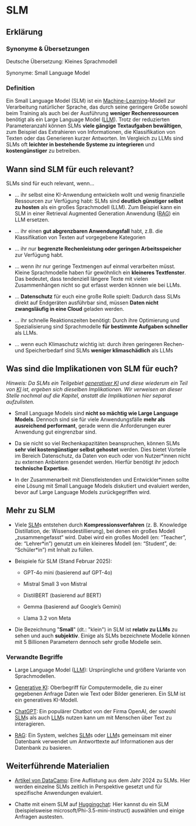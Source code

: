 # SLM
## Erklärung

### Synonyme & Übersetzungen

Deutsche Übersetzung: Kleines Sprachmodell

Synonyme: Small Language Model

### Definition

Ein Small Language Model (SLM) ist ein [Machine-Learning](https://civic-data.de/selbstlernmaterial/#ml)-Modell zur Verarbeitung natürlicher Sprache, das durch seine geringere Größe sowohl beim Training als auch bei der Ausführung **weniger Rechenressourcen** benötigt als ein Large Language Model ([LLM](https://civic-data.de/selbstlernmaterial/#llm)). Trotz der reduzierten Parameteranzahl können SLMs **viele gängige Textaufgaben bewältigen**, zum Beispiel das Extrahieren von Informationen, die Klassifikation von Texten oder das Generieren kurzer Antworten. Im Vergleich zu LLMs sind SLMs oft **leichter in bestehende Systeme zu integrieren** und **kostengünstiger** zu betreiben.

## Wann sind SLM für euch relevant? 

SLMs sind für euch relevant, wenn...

- ... ihr selbst eine KI-Anwendung entwickeln wollt und wenig finanzielle Ressourcen zur Verfügung habt: SLMs sind **deutlich günstiger selbst zu hosten** als ein großes Sprachmodell (LLM). Zum Beispiel kann ein SLM in einer Retrieval Augmented Generation Anwendung ([RAG](https://civic-data.de/selbstlernmaterial/#rag)) ein LLM ersetzen.

- … ihr einen **gut abgrenzbaren Anwendungsfall** habt, z.B. die Klassifikation von Texten auf vorgegebene Kategorien

- ... ihr nur **begrenzte Rechenleistung oder geringen Arbeitsspeicher** zur Verfügung habt.

- … wenn ihr nur geringe Textmengen auf einmal verarbeiten müsst. Kleine Sprachmodelle haben für gewöhnlich ein **kleineres Textfenster**. Das bedeutet, dass tendenziell längere Texte mit vielen Zusammenhängen nicht so gut erfasst werden können wie bei LLMs.

- ... **Datenschutz** für euch eine große Rolle spielt: Dadurch dass SLMs direkt auf Endgeräten ausführbar sind, müssen **Daten nicht zwangsläufig in eine Cloud** geladen werden.

- ... ihr schnelle Reaktionszeiten benötigt: Durch ihre Optimierung und Spezialisierung sind Sprachmodelle **für bestimmte Aufgaben schneller** als LLMs.

- … wenn euch Klimaschutz wichtig ist: durch ihren geringeren Rechen- und Speicherbedarf sind SLMs **weniger klimaschädlich** als LLMs

## Was sind die Implikationen von SLM für euch? 

*Hinweis: Da SLMs ein Teilgebiet [generativer KI](https://civic-data.de/selbstlernmaterial/#generative-ki) und diese wiederum ein Teil von [KI](https://civic-data.de/selbstlernmaterial/#ki) ist, ergeben sich dieselben Implikationen. Wir verweisen an dieser Stelle nochmal auf die Kapitel, anstatt die Implikationen hier separat aufzulisten.*

- Small Language Models sind **nicht so mächtig wie Large Language Models**. Dennoch sind sie für viele Anwendungsfälle **mehr als ausreichend performant**, gerade wenn die Anforderungen eurer Anwendung gut eingrenzbar sind.

- Da sie nicht so viel Rechenkapazitäten beanspruchen, können SLMs **sehr viel kostengünstiger selbst gehostet** werden. Dies bietet Vorteile im Bereich Datenschutz, da Daten von euch oder von Nutzer\*innen nicht zu externen Anbietern gesendet werden. Hierfür benötigt ihr jedoch **technische Expertise**.

- In der Zusammenarbeit mit Dienstleistenden und Entwickler\*innen sollte eine Lösung mit Small Language Models diskutiert und evaluiert werden, bevor auf Large Language Models zurückgegriffen wird.

## Mehr zu SLM

- Viele [SLM](https://civic-data.de/selbstlernmaterial/#slm)s entstehen durch **Kompressionsverfahren** (z. B. Knowledge Distillation, de: Wissensdestillierung), bei denen ein großes Modell „zusammengefasst“ wird. Dabei wird ein großes Modell (en: “Teacher”, de: “Lehrer\*in”) genutzt um ein kleineres Modell (en: “Student”, de: “Schüler\*in”) mit Inhalt zu füllen.

- Beispiele für SLM (Stand Februar 2025):

  - GPT-4o mini (basierend auf GPT-4o)

  - Mistral Small 3 von Mistral

  - DistilBERT (basierend auf BERT)

  - Gemma (basierend auf Google’s Gemini)

  - Llama 3.2 von Meta

- Die Bezeichnung "**Small**" (dt.: "klein") in SLM ist **relativ zu LLMs** zu sehen und auch **subjektiv**. Einige als SLMs bezeichnete Modelle können mit 5 Billionen Parametern dennoch sehr große Modelle sein.

### Verwandte Begriffe

- Large Language Model ([LLM](https://civic-data.de/selbstlernmaterial/#llm)): Ursprüngliche und größere Variante von Sprachmodellen.

- [Generative KI](https://civic-data.de/selbstlernmaterial/#generative-ki): Oberbegriff für Computermodelle, die zu einer gegebenen Anfrage Daten wie Text oder Bilder generieren. Ein SLM ist ein generatives KI-Modell.

- [ChatGPT](https://civic-data.de/selbstlernmaterial/#chatgpt): Ein populärer Chatbot von der Firma OpenAI, der sowohl [SLM](https://civic-data.de/selbstlernmaterial/#slm)s als auch [LLM](https://civic-data.de/selbstlernmaterial/#llm)s nutzen kann um mit Menschen über Text zu interagieren.

- [RAG](https://civic-data.de/selbstlernmaterial/#rag): Ein System, welches [SLM](https://civic-data.de/selbstlernmaterial/#slm)s oder [LLM](https://civic-data.de/selbstlernmaterial/#llm)s gemeinsam mit einer Datenbank verwendet um Antworttexte auf Informationen aus der Datenbank zu basieren.

## Weiterführende Materialien

- [Artikel von DataCamp](https://www.datacamp.com/de/blog/small-language-models): Eine Auflistung aus dem Jahr 2024 zu SLMs. Hier werden einzelne SLMs zeitlich in Perspektive gesetzt und für spezifische Anwendungen evaluiert.

- Chatte mit einem SLM auf [Huggingchat](https://huggingface.co/chat/): Hier kannst du ein SLM (beispielsweise microsoft/Phi-3.5-mini-instruct) auswählen und einige Anfragen austesten.

